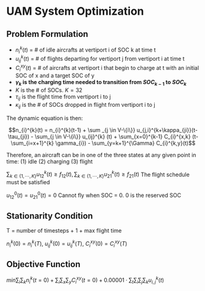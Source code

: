 # UAM System Optimization

## Problem Formulation

- $n_{i}^{k}(t)$ = \# of idle aircrafts at vertiport i of SOC k at time t
- $u_{ij}^{k}(t)$ = \# of flights departing for vertiport j from vertiport i at time t
- $C_{i}^{xy}(t)$ = \# of aircrafts at vertiport i that begin to charge at t with an initial SOC of x and a target SOC of y
- **$\gamma_{k}$ is the charging time needed to transition from $SOC_{k-1}$ to $SOC_{k}$**
- $K$ is the \# of SOCs. $K = 32$
- $\tau_{ij}$ is the flight time from vertiport i to j
- $\kappa_{ij}$ is the \# of SOCs dropped in flight from vertiport i to j

The dynamic equation is then:

```math
n_{i}^{k}(t) = n_{i}^{k}(t-1) + \sum _{j \in V-\{i\}} u_{j,i}^{k+\kappa_{ji}}(t-\tau_{ji}) - \sum_{j \in V-\{i\}} u_{ij}^{k} (t) + \sum_{x=0}^{k-1} C_{i}^{x,k} (t-\sum_{i=x+1}^{k} \gamma_{i}) - \sum_{y=k+1}^{\Gamma} C_{i}^{k,y}(t)
```

Therefore, an aircraft can be in one of the three states at any given point in time: (1) idle (2) charging (3) flight

$\sum_{k \in\{1, \cdots, K\}} u_{12}^k(t) \geq f_{12}(t), \sum_{k \in\{1, \cdots, K\}} u_{21}^k(t) \geq f_{21}(t)$ The flight schedule must be satisfied

$u_{12}^0(t) = u_{21}^0(t) = 0$ Cannot fly when SOC = 0. 0 is the reserved SOC

## Stationarity Condition
T = number of timesteps + 1 + max flight time

$n_{i}^{k}(0)=n_{i}^{k}(T)$, $u_{ij}^{k}(0)=u_{ij}^{k}(T)$, $C_{i}^{xy}(0)=C_{i}^{xy}(T)$

## Objective Function

$min \sum_{i}\sum_{k} n_{i}^{k}(t=0) + \sum_{i} \sum_{x} \sum_{y} C_i^{xy}(t = 0) + 0.00001 \cdot  \sum_{t} \sum_{i} \sum_{j} \sum_{k} u_{i,j}^{k}(t)$
